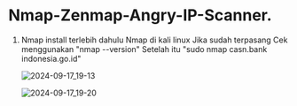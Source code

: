 # Nmap-Zenmap-Angry-IP-Scanner.




1. Nmap
   install terlebih dahulu Nmap di kali linux 
   Jika sudah terpasang
   Cek menggunakan "nmap --version"
   Setelah itu "sudo nmap casn.bank indonesia.go.id"


   ![2024-09-17_19-13](https://github.com/user-attachments/assets/10294ee9-9f06-426c-9fcc-8d46a68ad665)


   ![2024-09-17_19-20](https://github.com/user-attachments/assets/28672b0d-a011-46e4-8b0e-998bf1f4d65c)

